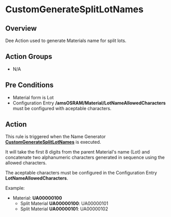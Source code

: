 # CustomGenerateSplitLotNames

## Overview

Dee Action used to generate Materials name for split lots.

## Action Groups

* N/A

## Pre Conditions

* Material form is Lot
* Configuration Entry **/amsOSRAM/Material/LotNameAllowedCharacters** must be configured with aceptable characters.

## Action

This rule is triggered when the Name Generator **[CustomGenerateSplitLotNames](/cmf.custom.help/cmf.custom.help.techspec>cmf.custom.help.artifacts>cmf.custom.help.namegenerators>CustomGenerateSplitLotNames.md)** is executed. 

It will take the first 8 digits from the parent Material's name (Lot) and concatenate two alphanumeric characters generated in sequence using the allowed characters. 

The aceptable characters must be configured in the Configuration Entry **LotNameAllowedCharacters**.

Example:

* Material: **UA00000100**
  * Split Material **UA00000100**: UA00000101
  * Split Material **UA00000101**: UA00000102
